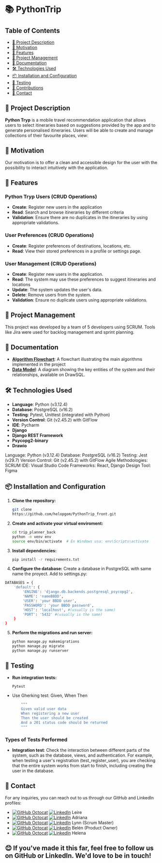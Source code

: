 # 📚 PythonTrip

## Table of Contents
- [📄 Project Description](#-project-description)
- [🎯 Motivation](#-motivation)
- [🚀 Features](#-features)
- [📅 Project Management](#-project-management)
- [📖 Documentation](#-documentation)
- [🛠 Technologies Used](#-technologies-used)
- [📦 Installation and Configuration](#-installation-and-configuration)
- [🧪 Testing](#-testing)
- [🤝 Contributions](#-contributions)
- [📧 Contact](#-contact)



## 📄 Project Description

**Python Tryp** is a mobile travel recommendation application that allows users to select itineraries based on suggestions provided by the app and to generate personalised itineraries. Users will be able to create and manage collections of
their favourite places, view: 

## 🎯 Motivation

Our motivation is to offer a clean and accessible design for the user with the possibility to interact intuitively with the application.

## 🚀 Features

### Python Tryp Users (CRUD Operations)
- **Create**: Register new users in the application
- **Read**: Search and browse itineraries by different criteria
- **Validation**: Ensure there are no duplicates in the itineraries by using appropriate validations. 

### User Preferences (CRUD Operations)
- **Create**: Register preferences of destinations, locations, etc.
- **Read**: View their stored preferences in a profile or settings page.

### User Management (CRUD Operations)
- **Create**: Register new users in the application.
- **Read**: The system may use these preferences to suggest itineraries and locations 
- **Update**: The system updates the user's data.
- **Delete**: Remove users from the system.
- **Validation**: Ensure no duplicate users using appropriate validations.

## 📅 Project Management
This project was developed by a team of 5 developers using SCRUM. Tools like Jira were used for backlog management and sprint planning.


## 📖 Documentation
- **[Algorithm Flowchart](https://drive.google.com/file/d/1mAbBGxqN5jEWShzmNyD6wV6rYGYuTjZA/view   )**: A flowchart illustrating the main algorithms implemented in the project
- **[Data Model](https://drawsql.app/teams/lp-11/diagrams/pythontrip)**: A diagram showing the key entities of the system and their relationships, available on DrawSQL.

## 🛠 Technologies Used

- **Language**: Python (v3.12.4) 
- **Database**: PostgreSQL (v16.2) 
- **Testing**: Pytest, Unittest (integrated with Python)
- **Version Control**: Git (v2.45.2) with GitFlow
- **IDE**: Pycharm
- **Django**
- **Django REST Framework**
- **Psycopg2-binary** 
- **Drawio**

Language: Python (v3.12.4)
Database: PostgreSQL (v16.2)
Testing: Jest (v29.7)
Version Control: Git (v2.45.2) with GitFlow
Agile Methodologies: SCRUM
IDE: Visual Studio Code
Frameworks: React, Django
Design Tool: Figma

## 📦 Installation and Configuration

1. **Clone the repository:**
   ```bash
   git clone
   https://github.com/helopgom/PythonTrip_front.git
   ```
2. **Create and activate your virtual enviroment:**
    ```bash
    cd trip_planner_back
    python -m venv env
    source env/bin/activate  # En Windows usa: env\Scripts\activate
    ```
    
3. **Install dependencies:**
    ```bash
    pip install -r requirements.txt
    ```
4. **Configure the database:**
 Create a database in PostgreSQL with same name the proyect. Add to settings.py:
```bash
DATABASES = {
    'default': {
        'ENGINE': 'django.db.backends.postgresql_psycopg2',
        'NAME': 'nameBBDD',
        'USER': 'your BBDD user',
        'PASSWORD': 'your BBDD password',
        'HOST': 'localhost', #(usually is the same)
        'PORT': '5432' #(usually is the same)
    }
} 
   ```
5. **Perform the migrations and run server:**
    ```bash
    python manage.py makemigrations
    python manage.py migrate
    python manage.py runserver
    ```
   
## 🧪 Testing

- **Run integration tests:**

    ```bash
    Pytest
    ```
- Use Gherking test: Given, When Then
    ```bash
        """
        Given valid user data
        When registering a new user
        Then the user should be created
        And a 201 status code should be returned
        """
    ```
### Types of Tests Performed
- **Integration test**: Check the interaction between different parts of the system, such as the database, views, and authentication. For example, when testing a user's registration (test_register_user), you are checking that the entire system works from start to finish, including creating the user in the database.


## 📧 Contact

For any inquiries, you can reach out to us through our GitHub and LinkedIn profiles:

- [![GitHub Octocat](https://img.icons8.com/ios-glyphs/30/000000/github.png)](https://github.com/Erieltxu)  [![LinkedIn](https://img.icons8.com/ios-glyphs/30/0077b5/linkedin.png)](https://www.linkedin.com/in/leire-del-hoyo-aldecoa) Leire 
- [![GitHub Octocat](https://img.icons8.com/ios-glyphs/30/000000/github.png)](https://github.com/limonadaweb)  [![LinkedIn](https://img.icons8.com/ios-glyphs/30/0077b5/linkedin.png)](https://www.linkedin.com/in/adriana) Adriana  
- [![GitHub Octocat](https://img.icons8.com/ios-glyphs/30/000000/github.png)](https://github.com/Dpoetess)  [![LinkedIn](https://img.icons8.com/ios-glyphs/30/0077b5/linkedin.png)](https://www.linkedin.com/in/lynn-poh/)  Lynn (Scrum Master)
- [![GitHub Octocat](https://img.icons8.com/ios-glyphs/30/000000/github.png)](https://github.com/Belensanchez1989 )  [![LinkedIn](https://img.icons8.com/ios-glyphs/30/0077b5/linkedin.png)](https://www.linkedin.com/in/helena-lopgom/) Belén (Product Owner)  
- [![GitHub Octocat](https://img.icons8.com/ios-glyphs/30/000000/github.png)](https://github.com/helopgom)  [![LinkedIn](https://img.icons8.com/ios-glyphs/30/0077b5/linkedin.png)](https://www.linkedin.com/in/helena-lopgom/)  Helena

## 😊 If you've made it this far, feel free to follow us on GitHub or LinkedIn. We'd love to be in touch!